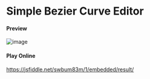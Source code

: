 # Simple Bezier Curve Editor

#### Preview

![image](https://cloud.githubusercontent.com/assets/1503156/10993688/9c0ef48a-84ab-11e5-8951-7529ac40d159.png)

#### Play Online

https://jsfiddle.net/swbum83m/1/embedded/result/
